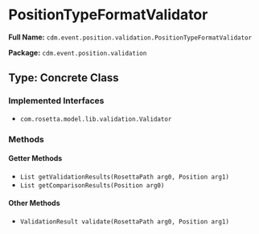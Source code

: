 # PositionTypeFormatValidator

**Full Name:** `cdm.event.position.validation.PositionTypeFormatValidator`

**Package:** `cdm.event.position.validation`

## Type: Concrete Class

### Implemented Interfaces

- `com.rosetta.model.lib.validation.Validator`

### Methods

#### Getter Methods

- `List getValidationResults(RosettaPath arg0, Position arg1)`
- `List getComparisonResults(Position arg0)`

#### Other Methods

- `ValidationResult validate(RosettaPath arg0, Position arg1)`


